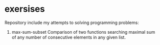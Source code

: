 # exersises

Repository include my attempts to solving programming problems:

1. max-sum-subset
Comparison of two functions searching maximal sum of any number of consecutive elements in any given list.
